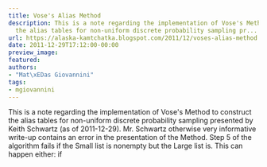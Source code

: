 ```yaml
---
title: Vose's Alias Method
description: This is a note regarding the implementation of Vose's Method  to construct
  the alias tables for non-uniform discrete probability sampling pr...
url: https://alaska-kamtchatka.blogspot.com/2011/12/voses-alias-method.html
date: 2011-12-29T17:12:00-00:00
preview_image:
featured:
authors:
- "Mat\xEDas Giovannini"
tags:
- mgiovannini
---
```


This is a note regarding the implementation of Vose's Method to construct the alias tables for non-uniform discrete probability sampling presented by Keith Schwartz (as of 2011-12-29). Mr. Schwartz otherwise very informative write-up contains an error in the presentation of the Method. Step 5 of the algorithm fails if the Small list is nonempty but the Large list is. This can happen either:
if 
